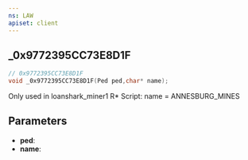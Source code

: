 ```yaml
---
ns: LAW
apiset: client
---
```

## _0x9772395CC73E8D1F

```c
// 0x9772395CC73E8D1F
void _0x9772395CC73E8D1F(Ped ped,char* name);
```

Only used in loanshark_miner1 R* Script: name = ANNESBURG_MINES

## Parameters
* **ped**:
* **name**:
